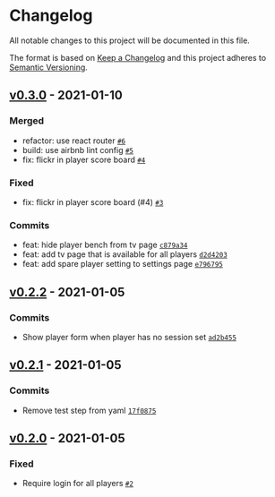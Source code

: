 # Changelog

All notable changes to this project will be documented in this file.

The format is based on [Keep a Changelog](https://keepachangelog.com/en/1.0.0/)
and this project adheres to [Semantic Versioning](https://semver.org/spec/v2.0.0.html).

## [v0.3.0](https://github.com/thdk/scrum-poker-online/compare/v0.2.2...v0.3.0) - 2021-01-10

### Merged

- refactor: use react router [`#6`](https://github.com/thdk/scrum-poker-online/pull/6)
- build: use airbnb lint config [`#5`](https://github.com/thdk/scrum-poker-online/pull/5)
- fix: flickr in player score board [`#4`](https://github.com/thdk/scrum-poker-online/pull/4)

### Fixed

- fix: flickr in player score board (#4) [`#3`](https://github.com/thdk/scrum-poker-online/issues/3)

### Commits

- feat: hide player bench from tv page [`c879a34`](https://github.com/thdk/scrum-poker-online/commit/c879a34c893e74b71241d73c72b4a72cbf83dbbe)
- feat: add tv page that is available for all players [`d2d4203`](https://github.com/thdk/scrum-poker-online/commit/d2d4203c0da86c5039b58b3f5a613b9aa6616411)
- feat: add spare player setting to settings page [`e796795`](https://github.com/thdk/scrum-poker-online/commit/e796795c2ad738c898fe537fb4e0b38b268b65cc)

## [v0.2.2](https://github.com/thdk/scrum-poker-online/compare/v0.2.1...v0.2.2) - 2021-01-05

### Commits

- Show player form when player has no session set [`ad2b455`](https://github.com/thdk/scrum-poker-online/commit/ad2b4550c843f1e1128630c24a737a5fb06a8954)

## [v0.2.1](https://github.com/thdk/scrum-poker-online/compare/v0.2.0...v0.2.1) - 2021-01-05

### Commits

- Remove test step from yaml [`17f0875`](https://github.com/thdk/scrum-poker-online/commit/17f0875ee9cbad2827b8a18cd45513fc7e486fbf)

## [v0.2.0](https://github.com/thdk/scrum-poker-online/compare/v0.1.10...v0.2.0) - 2021-01-05

### Fixed

- Require login for all players [`#2`](https://github.com/thdk/scrum-poker-online/issues/2)
